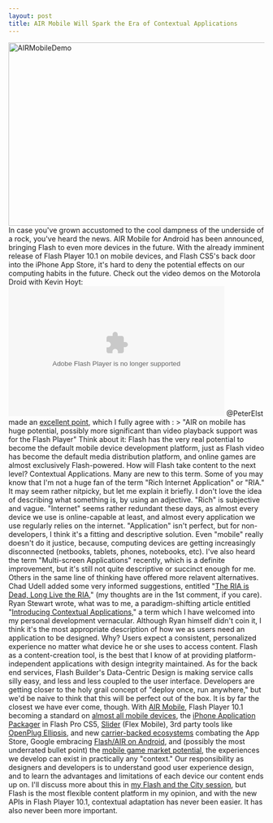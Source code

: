 ```yaml
---
layout: post
title: AIR Mobile Will Spark the Era of Contextual Applications
---
```


<img title="AIRMobileDemo" src="/images/AIRMobileDemo.jpg" width="515" height="361"/>
In case you've grown accustomed to the cool dampness of the underside of a rock, you've heard the news. AIR Mobile for Android has been announced, bringing Flash to even more devices in the future. With the already imminent release of Flash Player 10.1 on mobile devices, and Flash CS5's back door into the iPhone App Store, it's hard to deny the potential effects on our computing habits in the future. Check out the video demos on the Motorola Droid with Kevin Hoyt:

<object width="425" height="256" classid="clsid:d27cdb6e-ae6d-11cf-96b8-444553540000">
<param name="allowFullScreen" value="true"/>
<param name="allowscriptaccess" value="always"/>
<param name="FlashVars" value="fileID=5135&amp;context=350&amp;embeded=true&amp;environment=production"/>
<param name="src" value="http://images.tv.adobe.com/swf/player.swf"/>
<param name="flashvars" value="fileID=5135&amp;context=350&amp;embeded=true&amp;environment=production"/>
<param name="allowfullscreen" value="true"/> <embed src="http://images.tv.adobe.com/swf/player.swf" type="application/x-shockwave-flash" width="425" height="256" flashvars="fileID=5135&amp;context=350&amp;embeded=true&amp;environment=production"></embed>
</object>
@PeterElst made an <a title="Twitter - Peter Elst" href="http://twitter.com/peterelst/status/9130335346">excellent point</a>, which I fully agree with :
> "AIR on mobile has huge potential, possibly more significant than video playback support was for the Flash Player"
Think about it: Flash has the very real potential to become the default mobile device development platform, just as Flash video has become the default media distribution platform, and online games are almost exclusively Flash-powered. How will Flash take content to the next level? Contextual Applications. Many are new to this term. Some of you may know that I'm not a huge fan of the term "Rich Internet Application" or "RIA." It may seem rather nitpicky, but let me explain it briefly. I don't love the idea of describing what something is, by using an adjective. "Rich" is subjective and vague. "Internet" seems rather redundant these days, as almost every device we use is online-capable at least, and almost every application we use regularly relies on the internet. "Application" isn't perfect, but for non-developers, I think it's a fitting and descriptive solution. Even "mobile" really doesn't do it justice, because, computing devices are getting increasingly disconnected (netbooks, tablets, phones, notebooks, etc). I've also heard the term "Multi-screen Applications" recently, which is a definite improvement, but it's still not quite descriptive or succinct enough for me. Others in the same line of thinking have offered more relavent alternatives. Chad Udell added some very informed suggestions, entitled "<a title="Visualrinse - The RIA is Dead, Long Live the RIA" href="http://visualrinse.com/2009/05/19/the-ria-is-dead-long-live-the-ria/">The RIA is Dead, Long Live the RIA</a>," (my thoughts are in the 1st comment, if you care). Ryan Stewart wrote, what was to me, a paradigm-shifting article entitled "<a title="Ryan Stewart - Introducing Contextual Applications" href="http://blog.digitalbackcountry.com/2009/10/introducing-contextual-applications/">Introducing Contextual Applications</a>," a term which I have welcomed into my personal development vernacular. Although Ryan himself didn't coin it, I think it's the most appropriate description of how we as users need an application to be designed. Why? Users expect a consistent, personalized experience no matter what device he or she uses to access content. Flash as a content-creation tool, is the best that I know of at providing platform-independent applications with design integrity maintained. As for the back end services, Flash Builder's Data-Centric Design is making service calls silly easy, and less and less coupled to the user interface. Developers are getting closer to the holy grail concept of "deploy once, run anywhere," but we'd be naive to think that this will be perfect out of the box. It is by far the closest we have ever come, though. With <a title="Flash Platform Blog - Adobe News At Mobile World Congress" href="http://blogs.adobe.com/flashplatform/2010/02/adobe_news_at_mobile_world_con.html">AIR Mobile</a>, Flash Player 10.1 becoming a standard on <a title="Open Screen Project - Partner List" href="http://www.openscreenproject.org/partners/current_partners.html">almost all mobile devices</a>, the <a title="Adobe Labs - iPhone Application Packager" href="http://labs.adobe.com/technologies/flashcs5/appsfor_iphone/">iPhone Application Packager</a> in Flash Pro CS5, <a title="Adobe Labs - Slider" href="http://labs.adobe.com/technologies/flex/mobile/">Slider</a> (Flex Mobile), 3rd party tools like <a title="Openplug.com" href="http://www.openplug.com/">OpenPlug Ellipsis</a>, and new <a title="Mashable - AT&amp;T and Others Announcing Rival to Apple App Store" href="http://mashable.com/2010/02/14/app-store-alliance/">carrier-backed ecosystems</a> combating the App Store, Google embracing <a title="The Flash Blog - Adobe announces Flash Player and AIR for Android" href="http://theflashblog.com/?p=1758">Flash/AIR on Android</a>, and (possibly the most underrated bullet point) the <a title="Phandroid - AIR For Android Coming Soon, Potentially Huge Impact" href="http://phandroid.com/2010/02/15/adobe-air-for-android-coming-soon-potentially-huge-impact/">mobile game market potential</a>, the experiences we develop can exist in practically any "context." Our responsibility as designers and developers is to understand good user experience design, and to learn the advantages and limitations of each device our content ends up on. I'll discuss more about this in <a title="Flash and the City blog - Kevin Suttle's session" href="http://blog.flashandthecity.com/schedule/2010-sessions/day-2/inspirational-track/the-next-generation-of-flash-user-experience/">my Flash and the City session</a>, but Flash is the most flexible content platform in my opinion, and with the new APIs in Flash Player 10.1, contextual adaptation has never been easier. It has also never been more important.